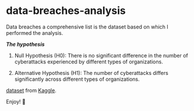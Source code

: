 # data-breaches-analysis

Data breaches a comprehensive list is the dataset based on which I performed the analysis.

_**The hypothesis**_

1. Null Hypothesis (H0): There is no significant difference in the number of cyberattacks experienced by different types of organizations.

2. Alternative Hypothesis (H1): The number of cyberattacks differs significantly across different types of organizations.

[dataset](https://www.kaggle.com/datasets/thedevastator/data-breaches-a-comprehensive-list) from [Kaggle](https://www.kaggle.com/).

Enjoy! 🎉
